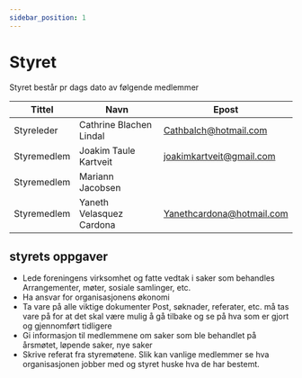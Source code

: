 ```yaml
---
sidebar_position: 1
---
```


# Styret
Styret består pr dags dato av følgende medlemmer

| Tittel      | Navn     | Epost                    |
|-------------|----------|--------------------------|
| Styreleder  | Cathrine Blachen Lindal |   Cathbalch@hotmail.com  |
| Styremedlem | Joakim Taule Kartveit   | joakimkartveit@gmail.com |
| Styremedlem | Mariann Jacobsen  |  |
Styremedlem | Yaneth Velasquez  Cardona  | Yanethcardona@hotmail.com |

## styrets oppgaver
* Lede foreningens virksomhet og fatte vedtak i saker som behandles
Arrangementer, møter, sosiale samlinger, etc.
* Ha ansvar for organisasjonens økonomi
* Ta vare på alle viktige dokumenter
Post, søknader, referater, etc. må tas vare på for at det skal være mulig å gå tilbake og se på hva som er gjort og gjennomført tidligere
* Gi informasjon til medlemmene om saker som ble behandlet på årsmøtet, løpende saker, nye saker
* Skrive referat fra styremøtene. Slik kan vanlige medlemmer se hva organisasjonen jobber med og styret huske hva de har bestemt.
